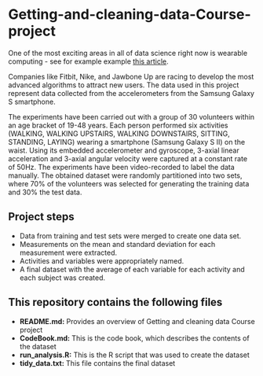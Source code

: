 # Getting-and-cleaning-data-Course-project

One of the most exciting areas in all of data science right now is wearable computing - see for example example [this article](http://www.insideactivitytracking.com/data-science-activity-tracking-and-the-battle-for-the-worlds-top-sports-brand/). 

Companies like Fitbit, Nike, and Jawbone Up are racing to develop the most advanced algorithms to attract new users. 
The data used in this project represent data collected from the accelerometers from the Samsung Galaxy S smartphone. 

The experiments have been carried out with a group of 30 volunteers within an age bracket of 19-48 years. 
Each person performed six activities (WALKING, WALKING UPSTAIRS, WALKING DOWNSTAIRS, SITTING, STANDING, LAYING) wearing a smartphone (Samsung Galaxy S II) on the waist. 
Using its embedded accelerometer and gyroscope, 3-axial linear acceleration and 3-axial angular velocity were captured at a constant rate of 50Hz. The experiments have been video-recorded to label the data manually. 
The obtained dataset were randomly partitioned into two sets, where 70% of the volunteers was selected for generating the training data and 30% the test data. 

## Project steps
- Data from training and test sets were merged to create one data set.  
- Measurements on the mean and standard deviation for each measurement were extracted.  
- Activities and variables were appropriately named.  
- A final dataset with the average of each variable for each activity and each subject was created.  

## This repository contains the following files
- **README.md:** Provides an overview of Getting and cleaning data Course project  
- **CodeBook.md:** This is the code book, which describes the contents of the dataset  
- **run_analysis.R:** This is the R script that was used to create the dataset  
- **tidy_data.txt:** This file contains the final dataset  








